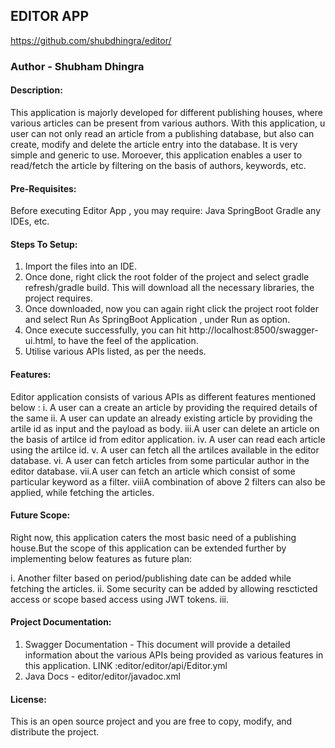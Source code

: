 ## EDITOR APP
https://github.com/shubdhingra/editor/
### Author - Shubham Dhingra

#### Description:
This application is majorly developed for different publishing houses, where various articles can be present from various authors.
With this application, u user can not only read an article from a publishing database, but also can create, modify and delete the article entry into the database.
It is very simple and generic to use. Moroever, this application enables a user to read/fetch the article by filtering on the basis of authors, keywords, etc.

#### Pre-Requisites:
Before executing Editor App , you may require:
Java
SpringBoot
Gradle
any IDEs, etc.

#### Steps To Setup:
1. Import the files into an IDE.
2. Once done, right click the root folder of the project and select gradle refresh/gradle build. This will download all the necessary libraries, the project requires.
3. Once downloaded, now you can again right click the project root folder and select Run As SpringBoot Application , under Run as option.
4. Once execute successfully, you can hit http://localhost:8500/swagger-ui.html, to have the feel of the application.
5. Utilise various APIs listed, as per the needs.

#### Features:
Editor application consists of various APIs as different features mentioned below :
i.  A user can a create an article by providing the required details of the same
ii. A user can update an already existing article by providing the artile id as input and the payload as body.
iii.A user can delete an article on the basis of artilce id from editor application.
iv. A user can read each article using the artilce id.
v.  A user can fetch all the artilces available in the editor database.
vi. A user can fetch articles from some particular author in the editor database.
vii.A user can fetch an article which consist of some particular keyword as a filter.
viiiA combination of above 2 filters can also be applied, while fetching the articles.

#### Future Scope:
Right now, this application caters the most basic need of a publishing house.But the scope of 
this application can be extended further by implementing below features as future plan:

i.  Another filter based on period/publishing date can be added while fetching the articles.
ii. Some security can be added by allowing rescticted access or scope based access using JWT tokens.
iii.

#### Project Documentation:
1. Swagger Documentation - This document will provide a detailed information about the various APIs being provided as various features in this application. 
LINK :editor/editor/api/Editor.yml
2. Java Docs - editor/editor/javadoc.xml

#### License:
This is an open source project and you are free to copy, modify, and distribute the project.
